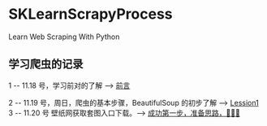 # SKLearnScrapyProcess
Learn Web Scraping With Python  
## 学习爬虫的记录  
1 -- 11.18 号，学习前对的了解 --> [前言](https://github.com/AlexanderYeah/SKLearnScrapyProcess/blob/master/%E5%89%8D%E8%A8%80.md)      

2 -- 11.19 号，周日，爬虫的基本步骤，BeautifulSoup 的初步了解 --> [Lession1](https://github.com/AlexanderYeah/SKLearnScrapyProcess/blob/master/Lession1/lession1.md)  
3 -- 11.20 号 壁纸网获取套图入口下载。--> [成功第一步，准备思路，🤣🤣🤣](https://github.com/AlexanderYeah/SKLearnScrapyProcess/blob/master/Lession2/lession2.md) 

